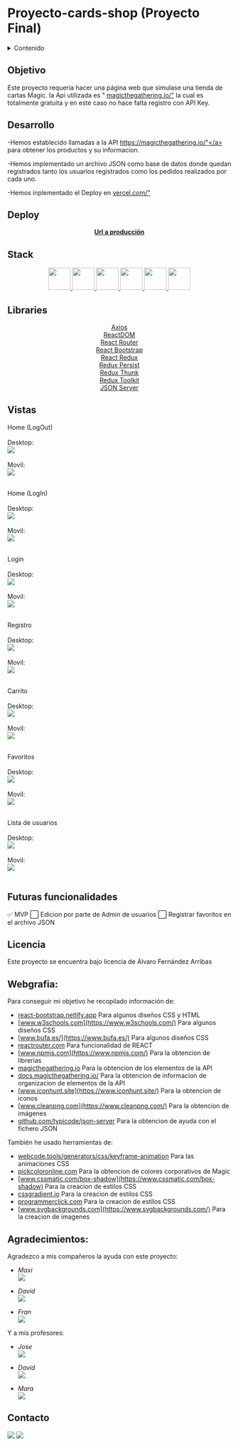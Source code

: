 # Proyecto-cards-shop (Proyecto Final)

<details>
  <summary>Contenido</summary>
  <ol>
    <li><a href="#objetivo">Objetivo</a></li>
    <li><a href="#desarrollo">Sobre el proyecto</a></li>
    <li><a href="#deploy">Deploy</a></li>
    <li><a href="#stack">Stack</a></li>
    <li><a href="#libraries">Libraries</a></li>
    <li><a href="#vistas">Vistas</a></li>
    <li><a href="#futuras-funcionalidades">Futuras funcionalidades</a></li>
    <li><a href="#licencia">Licencia</a></li>
    <li><a href="#webgrafia">Webgrafia</a></li>
    <li><a href="#agradecimientos">Agradecimientos</a></li>
    <li><a href="#contacto">Contacto</a></li>
  </ol>
</details>


## Objetivo 
Este proyecto requeria hacer una página web que simulase una tienda de cartas Magic. la Api utilizada es " <a href="https://magicthegathering.io/">magicthegathering.io/"</a> la cual es totalmente gratuita y en este caso no hace falta registro con API Key. 
  
## Desarrollo 
-Hemos establecido llamadas a la API <a href="https://magicthegathering.io/">https://magicthegathering.io/"</a> para obtener los productos y su informacion.

-Hemos implementado un archivo JSON como base de datos donde quedan registrados tanto los usuarios registrados como los pedidos realizados por cada uno.

-Hemos inplementado el Deploy en <a href="https://vercel.com/">vercel.com/"</a>
  
## Deploy
<div align="center">
    <a href="https://afa-fed-13-07-2023-cards-shop-6mf1tmtbr-roekan.vercel.app/"><strong>Url a producción </strong></a>
</div>

## Stack
<div align="center">
<a href="https://getbootstrap.com/">
    <img height="50px" width="auto" src= "https://raw.githubusercontent.com/Roekan/AFA-FED-13-07-2023--Cards-Shop/master/public/images/lenguages/bootstrap-logo.png"/>
</a>
<a href="https://lenguajecss.com/">
    <img height="50px" width="auto" src= "https://raw.githubusercontent.com/Roekan/AFA-FED-13-07-2023--Cards-Shop/master/public/images/lenguages/css-logo.png"/>
</a>
<a href="https://lenguajehtml.com/">
    <img height="50px" width="auto" src= "https://raw.githubusercontent.com/Roekan/AFA-FED-13-07-2023--Cards-Shop/master/public/images/lenguages/html-logo.png"/>
</a>
<a href="https://www.javascript.com/">
    <img height="50px" width="auto" src= "https://raw.githubusercontent.com/Roekan/AFA-FED-13-07-2023--Cards-Shop/master/public/images/lenguages/js-logo.png"/>
</a>
<a href="https://es.react.dev/">
    <img height="50px" width="auto" src= "https://raw.githubusercontent.com/Roekan/AFA-FED-13-07-2023--Cards-Shop/master/public/images/lenguages/react-logo.png"/>
</a>
<a href="https://redux.js.org/">
    <img height="50px" width="auto" src= "https://raw.githubusercontent.com/Roekan/AFA-FED-13-07-2023--Cards-Shop/master/public/images/lenguages/redux-logo.png"/>
</a>
 </div>

## Libraries
<div align="center">

<a href="https://axios-http.com/">
Axios
</a><br>
<a href="https://es.legacy.reactjs.org/docs/react-dom.html">
ReactDOM
</a><br>
<a href="https://reactrouter.com/">
React Router
</a><br>
<a href="https://react-bootstrap.netlify.app/">
React Bootstrap
</a><br>
<a href="https://react-redux.js.org/">
React Redux
</a><br>
<a href="https://www.npmjs.com/package/redux-persist">
Redux Persist
</a><br>
<a href="https://www.npmjs.com/package/redux-thunk">
Redux Thunk
</a><br>
<a href="https://redux-toolkit.js.org/">
Redux Toolkit
</a><br>
<a href="https://www.npmjs.com/package/json-server">
JSON Server
</a><br>
 </div>

## Vistas

Home (LogOut)<br><br>
    Desktop:<br>
    <img src="https://raw.githubusercontent.com/Roekan/AFA-FED-13-07-2023--Cards-Shop/master/public/images/preview/desktop/home-logout.png"><br><br>
    Movil:<br>
    <img src="https://raw.githubusercontent.com/Roekan/AFA-FED-13-07-2023--Cards-Shop/master/public/images/preview/mobile/home-logout.png"><br><br> 

Home (LogIn)<br><br>
    Desktop:<br>
    <img src="https://raw.githubusercontent.com/Roekan/AFA-FED-13-07-2023--Cards-Shop/master/public/images/preview/desktop/home-login.png"><br><br>
    Movil:<br>
    <img src="https://raw.githubusercontent.com/Roekan/AFA-FED-13-07-2023--Cards-Shop/master/public/images/preview/mobile/home-login.png"><br><br> 

Login<br><br>
    Desktop:<br>
    <img src="https://raw.githubusercontent.com/Roekan/AFA-FED-13-07-2023--Cards-Shop/master/public/images/preview/desktop/login.png"><br><br>
    Movil:<br>
    <img src="https://raw.githubusercontent.com/Roekan/AFA-FED-13-07-2023--Cards-Shop/master/public/images/preview/mobile/login.png"><br><br> 

Registro<br><br>
    Desktop:<br>
    <img src="https://raw.githubusercontent.com/Roekan/AFA-FED-13-07-2023--Cards-Shop/master/public/images/preview/desktop/register.png"><br><br>
    Movil:<br>
    <img src="https://raw.githubusercontent.com/Roekan/AFA-FED-13-07-2023--Cards-Shop/master/public/images/preview/mobile/register.png"><br><br> 

Carrito<br><br>
    Desktop:<br>
    <img src="https://raw.githubusercontent.com/Roekan/AFA-FED-13-07-2023--Cards-Shop/master/public/images/preview/desktop/cart.png"><br><br>
    Movil:<br>
    <img src="https://raw.githubusercontent.com/Roekan/AFA-FED-13-07-2023--Cards-Shop/master/public/images/preview/mobile/cart.png"><br><br> 

Favoritos<br><br>
    Desktop:<br>
    <img src="https://raw.githubusercontent.com/Roekan/AFA-FED-13-07-2023--Cards-Shop/master/public/images/preview/desktop/favorites.png"><br><br>
    Movil:<br>
    <img src="https://raw.githubusercontent.com/Roekan/AFA-FED-13-07-2023--Cards-Shop/master/public/images/preview/mobile/favorites.png"><br><br> 

Lista de usuarios<br><br>
    Desktop:<br>
    <img src="https://raw.githubusercontent.com/Roekan/AFA-FED-13-07-2023--Cards-Shop/master/public/images/preview/desktop/listusers.png"><br><br>
    Movil:<br>
    <img src="https://raw.githubusercontent.com/Roekan/AFA-FED-13-07-2023--Cards-Shop/master/public/images/preview/mobile/listusers.png"><br><br> 

## Futuras funcionalidades
✅ MVP
⬜ Edicion por parte de Admin de usuarios
⬜ Registrar favoritos en el archivo JSON  

## Licencia
Este proyecto se encuentra bajo licencia de Álvaro Fernández Arribas

## Webgrafia:
Para conseguir mi objetivo he recopilado información de:

- [react-bootstrap.netlify.app](https://react-bootstrap.netlify.app/) Para algunos diseños CSS y HTML
- [www.w3schools.com](https://www.w3schools.com/) Para algunos diseños CSS
- [www.bufa.es/](https://www.bufa.es/) Para algunos diseños CSS
- [reactrouter.com](https://reactrouter.com/) Para funcionalidad de REACT
- [www.npmjs.com](https://www.npmjs.com/) Para la obtencion de librerias
- [magicthegathering.io](https://magicthegathering.io/) Para la obtencion de los elementos de la API
- [docs.magicthegathering.io/](https://docs.magicthegathering.io/) Para la obtencion de informacion de organizacion de elementos de la API
- [www.iconhunt.site](https://www.iconhunt.site/) Para la obtencion de iconos
- [www.cleanpng.com](https://www.cleanpng.com/) Para la obtencion de imágenes
- [github.com/typicode/json-server](https://github.com/typicode/json-server) Para la obtencion de ayuda con el fichero JSON


También he usado herramientas de:
- [webcode.tools/generators/css/keyframe-animation](https://webcode.tools/generators/css/keyframe-animation) Para las animaciones CSS
- [pickcoloronline.com](https://pickcoloronline.com/) Para la obtencion de colores corporativos de Magic
- [www.cssmatic.com/box-shadow](https://www.cssmatic.com/box-shadow) Para la creacion de estilos CSS
- [cssgradient.io](https://cssgradient.io/) Para la creacion de estilos CSS
- [programmerclick.com](https://programmerclick.com/) Para la creacion de estilos CSS
- [www.svgbackgrounds.com](https://www.svgbackgrounds.com/) Para la creacion de imagenes

## Agradecimientos:

Agradezco a mis compañeros la ayuda con este proyecto:

- *Maxi*  
<a href="https://github.com/Maxigamble/" target="_blank"><img src="https://raw.githubusercontent.com/Roekan/FED-13-07-Proyecto-App-TheMovieDB/master/public/github/github-green.svg" target="_blank"></a> 

- *David*  
<a href="https://github.com/DavidTL95/" target="_blank"><img src="https://raw.githubusercontent.com/Roekan/FED-13-07-Proyecto-App-TheMovieDB/master/public/github/github-red.svg" target="_blank"></a>

- *Fran*  
<a href="https://www.github.com/userGithub/" target="_blank"><img src="https://raw.githubusercontent.com/Roekan/FED-13-07-Proyecto-App-TheMovieDB/master/public/github/github-purple.svg" target="_blank"></a> 

Y a mis profesores:

- *Jose*  
<a href="https://github.com/GeeksHubsAcademy" target="_blank"><img src="https://raw.githubusercontent.com/Roekan/FED-13-07-Proyecto-App-TheMovieDB/master/public/github/github-green.svg" target="_blank"></a> 

- *David*  
<a href="https://github.com/GeeksHubsAcademy" target="_blank"><img src="https://raw.githubusercontent.com/Roekan/FED-13-07-Proyecto-App-TheMovieDB/master/public/github/github-brown.svg" target="_blank"></a>

- *Mara*  
<a href="https://github.com/GeeksHubsAcademy" target="_blank"><img src="https://raw.githubusercontent.com/Roekan/FED-13-07-Proyecto-App-TheMovieDB/master/public/github/github-pink.svg" target="_blank"></a> 

## Contacto

<a href = "mailto:roekan03@gmail.com"><img src="https://img.shields.io/badge/Gmail-C6362C?style=for-the-badge&logo=gmail&logoColor=white" target="_blank"></a>
<a href="https://es.linkedin.com/in/alvaro-fern%C3%A1ndez-arribas-120963223" target="_blank"><img src="https://img.shields.io/badge/-LinkedIn-%230077B5?style=for-the-badge&logo=linkedin&logoColor=white" target="_blank"></a> 
